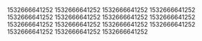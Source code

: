 1532666641252
1532666641252
1532666641252
1532666641252
1532666641252
1532666641252
1532666641252
1532666641252
1532666641252
1532666641252
1532666641252
1532666641252
1532666641252
1532666641252
1532666641252